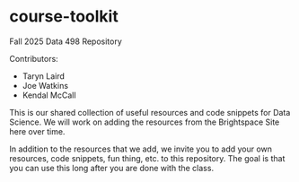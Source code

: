 # course-toolkit
Fall 2025 Data 498 Repository

Contributors:
- Taryn Laird
- Joe Watkins
- Kendal McCall

This is our shared collection of useful resources and code snippets for Data Science. We will work on adding the resources from the Brightspace Site here over time.

In addition to the resources that we add, we invite you to add your own resources, code snippets, fun thing, etc. to this repository. The goal is that you can use this long after you are done with the class. 
